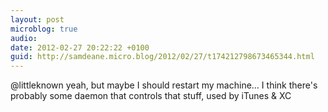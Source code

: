 ```yaml
---
layout: post
microblog: true
audio: 
date: 2012-02-27 20:22:22 +0100
guid: http://samdeane.micro.blog/2012/02/27/t174212798673465344.html
---
```

@littleknown yeah, but maybe I should restart my machine… I think there's probably some daemon that controls that stuff, used by iTunes &amp; XC
